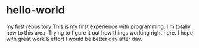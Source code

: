 # hello-world
my first repository
This is my first experience with programming. I'm totally new to this area. Trying to figure it out how things working right here. I hope with great work & effort I would be better day after day. 
